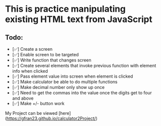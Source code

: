 # This is practice manipulating existing HTML text from JavaScript
## Todo:
* [✅] Create a screen
* [✅] Enable screen to be targeted
* [✅] Write function that changes screen
* [✅] Create several elements that invoke previous function with element info when clicked 
* [✅] Pass element value into screen when element is clicked
* [✅] Make calculator be able to do multiple functions
* [✅] Make decimal number only show up once
* [✅] Need to get the commas into the value once the digits get to four and above
* [✅] Make +/- button work


My Project can be viewed [here] (https://gfran23.github.io/calculator2Project/)
